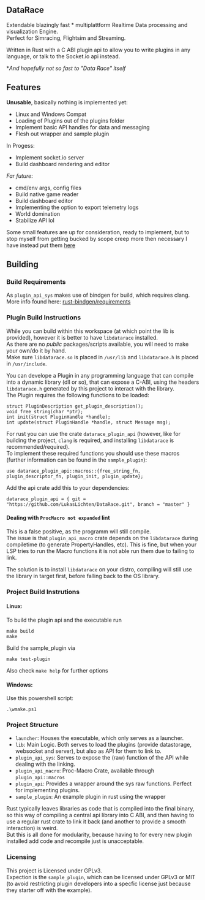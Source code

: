 ## DataRace
Extendable blazingly fast * multiplattform Realtime Data processing and visualization Engine.  
Perfect for Simracing, Flightsim and Streaming.  
  
Written in Rust with a C ABI plugin api to allow you to write plugins in any language,
or talk to the Socket.io api instead.  
  
**And hopefully not so fast to "Data Race" itself*

## Features
**Unusable**, basically nothing is implemented yet:  
- Linux and Windows Compat
- Loading of Plugins out of the plugins folder
- Implement basic API handles for data and messaging
- Flesh out wrapper and sample plugin
  
In Progess:  
- Implement socket.io server
- Build dashboard rendering and editor
  
*Far future*:
- cmd/env args, config files
- Build native game reader
- Build dashboard editor
- Implementing the option to export telemetry logs
- World domination
- Stabilize API lol

Some small features are up for consideration, ready to implement,
but to stop myself from getting bucked by scope creep more then necessary I have instead put them [here](docs/MayImplement.md)

## Building
### Build Requirements
As `plugin_api_sys` makes use of bindgen for build, which requires clang.  
More info found here: [rust-bindgen/requirements](https://rust-lang.github.io/rust-bindgen/requirements.html)  

### Plugin Build Instructions
While you can build within this workspace (at which point the lib is provided),
however it is better to have `libdatarace` installed.  
As there are no *public* packages/scripts available, you will need to make your own/do it by hand.  
Make sure `libdatarace.so` is placed in `/usr/lib` and `libdatarace.h` is placed in `/usr/include`.
  
You can develope a Plugin in any programming language that can compile into a dynamic library (dll or so),
that can expose a C-ABI, using the headers `libdatarace.h` generated by this project to interact with the library.  
The Plugin requires the following functions to be loaded:  
```
struct PluginDescription get_plugin_description();
void free_string(char *ptr);
int init(struct PluginHandle *handle);
int update(struct PluginHandle *handle, struct Message msg);
```
  
For rust you can use the crate `datarace_plugin_api` (however, like for building the project, `clang` is required,
and installing `libdatarace` is recommended/required).  
To implement these required functions you should use these macros (further information can be found in the `sample_plugin`):  
```
use datarace_plugin_api::macros::{free_string_fn, plugin_descriptor_fn, plugin_init, plugin_update};
```
Add the api crate add this to your dependencies:  
```
datarace_plugin_api = { git = "https://github.com/LukasLichten/DataRace.git", branch = "master" }
```

#### Dealing with `ProcMacro not expanded` lint
This is a false positive, as the programm will still compile.  
The issue is that `plugin_api_macro` crate depends on the `libdatarace` during compiletime (to generate PropertyHandles, etc).
This is fine, but when your LSP tries to run the Macro functions it is not able run them due to failing to link.  

The solution is to install `libdatarace` on your distro, compiling will still use the library in target first,
before falling back to the OS library.  

### Project Build Instrutions
#### Linux:
To build the plugin api and the executable run
```
make build
make
```

Build the sample_plugin via  
```
make test-plugin
```

Also check `make help` for further options  

#### Windows:
Use this powershell script:
```
.\wmake.ps1
```

### Project Structure
- `launcher`: Houses the executable, which only serves as a launcher.
- `lib`: Main Logic. Both serves to load the plugins (provide datastorage, websocket and server), but also as API for them to link to.
- `plugin_api_sys`: Serves to expose the (raw) function of the API while dealing with the linking.
- `plugin_api_macro`: Proc-Macro Crate, available through `plugin_api::macros`
- `plugin_api`: Provides a wrapper around the sys raw functions. Perfect for implementing plugins.
- `sample_plugin`: An example plugin in rust using the wrapper
  
Rust typically leaves libraries as code that is compiled into the final binary,
so this way of compiling a central api library into C ABI, and then having to use a regular rust crate to link it back (and another to provide a smooth interaction) is weird.  
But this is all done for modularity, because having to for every new plugin installed add code and recompile just is unacceptable.

### Licensing
This project is Licensed under GPLv3.  
Expection is the `sample_plugin`, which can be licensed under GPLv3 or MIT (to avoid restricting plugin developers into a specfic license just because they starter off with the example).  
